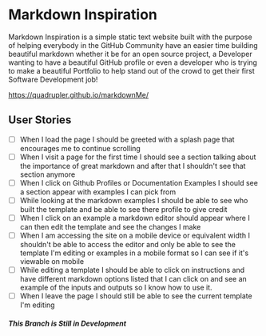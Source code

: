 # Markdown Inspiration

Markdown Inspiration is a simple static text website built with the purpose of helping everybody in the GitHub Community have an easier time building beautiful markdown whether it be for an open source project, a Developer wanting to have a beautiful GitHub profile or even a developer who is trying to make a beautiful Portfolio to help stand out of the crowd to get their first Software Development job!

https://quadrupler.github.io/markdownMe/


## User Stories

- [ ] When I load the page I should be greeted with a splash page that encourages me to continue scrolling
- [ ] When I visit a page for the first time I should see a section talking about the importance of great markdown and after that I shouldn't see that section anymore
- [ ] When I click on Github Profiles or Documentation Examples I should see a section appear with examples I can pick from
- [ ] While looking at the markdown examples I should be able to see who built the template and be able to see there profile to give credit
- [ ] When I click on an example a markdown editor should appear where I can then edit the template and see the changes I make
- [ ] When I am accessing the site on a mobile device or equivalent width I shouldn't be able to access the editor and only be able to see the template I'm editing or examples in a mobile format so I can see if it's viewable on mobile
- [ ] While editing a template I should be able to click on instructions and have different markdown options listed that I can click on and see an example of the inputs and outputs so I know how to use it.
- [ ] When I leave the page I should still be able to see the current template I'm editing

##### This Branch is Still in Development

